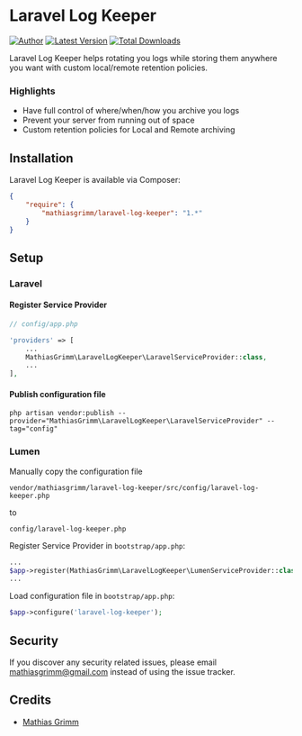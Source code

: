 Laravel Log Keeper
======

[![Author](http://img.shields.io/badge/author-@matgrimm-blue.svg?style=flat-square)](https://twitter.com/matgrimm)
[![Latest Version](https://img.shields.io/github/release/mathiasgrimm/laravel-log-keeper.svg?style=flat-square)](https://github.com/mathiasgrimm/laravel-log-keeper/releases)
[![Total Downloads](https://img.shields.io/packagist/dt/mathiasgrimm/laravel-log-keeper.svg?style=flat-square)](https://packagist.org/packages/mathiasgrimm/laravel-log-keeper)

Laravel Log Keeper helps rotating you logs while storing them anywhere you want with custom local/remote retention policies.

### Highlights

- Have full control of where/when/how you archive you logs
- Prevent your server from running out of space
- Custom retention policies for Local and Remote archiving

## Installation

Laravel Log Keeper is available via Composer:

```json
{
    "require": {
        "mathiasgrimm/laravel-log-keeper": "1.*"
    }
}
```

## Setup

### Laravel

#### Register Service Provider

```php
// config/app.php

'providers' => [
    ...
    MathiasGrimm\LaravelLogKeeper\LaravelServiceProvider::class,
    ...
],
```

#### Publish configuration file

```
php artisan vendor:publish --provider="MathiasGrimm\LaravelLogKeeper\LaravelServiceProvider" --tag="config"
```

### Lumen

Manually copy the configuration file
```
vendor/mathiasgrimm/laravel-log-keeper/src/config/laravel-log-keeper.php
```

to

```
config/laravel-log-keeper.php
```

Register Service Provider in `bootstrap/app.php`:

```php
...
$app->register(MathiasGrimm\LaravelLogKeeper\LumenServiceProvider::class);
...
```

Load configuration file in `bootstrap/app.php`:
```php
$app->configure('laravel-log-keeper');
```

## Security

If you discover any security related issues, please email mathiasgrimm@gmail.com instead of using the issue tracker.

## Credits

- [Mathias Grimm](https://github.com/mathiasgrimm)

